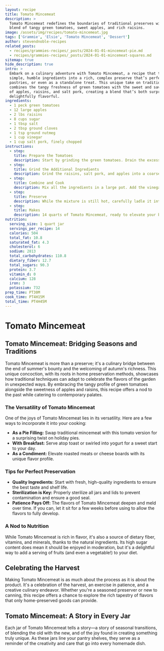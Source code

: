 ```yaml
---
layout: recipe
title: Tomato Mincemeat
description: >
  Tomato Mincemeat redefines the boundaries of traditional preserves with its inventive
  blend of tangy green tomatoes, sweet apples, and rich raisins.
image: /assets/img/recipes/tomato-mincemeat.jpg
tags: ['Grammie', 'Elsie', 'Tomato Mincemeat', 'Dessert']
author: stevendnoble-recipes
related_posts:
  - recipes/grammies-recipes/_posts/2024-01-01-mincemeat-pie.md
  - recipes/grammies-recipes/_posts/2024-01-01-mincemeat-squares.md
sitemap: true
hide_description: true
intro: >
  Embark on a culinary adventure with Tomato Mincemeat, a recipe that transforms
  simple, humble ingredients into a rich, complex preserve that’s perfect for pies,
  pastries, or even as a standalone treat. This unique take on traditional mincemeat
  combines the tangy freshness of green tomatoes with the sweet and savory elements
  of apples, raisins, and salt pork, creating a blend that’s both surprising and
  delightfully flavorful.
ingredients:
  - 1 peck green tomatoes
  - 12 large apples
  - 2 lbs raisins
  - 8 cups sugar
  - 1 tbsp salt
  - 2 tbsp ground cloves
  - 1 tsp ground nutmeg
  - 1 cup vinegar
  - 1 cup salt pork, finely chopped
instructions:
  - step:
    title: Prepare the Tomatoes
    description: Start by grinding the green tomatoes. Drain the excess liquid, then boil them briefly. Drain again to ensure they're as dry as possible.
  - step:
    title: Grind the Additional Ingredients
    description: Grind the raisins, salt pork, and apples into a coarse mixture. This combination will give the mincemeat its characteristic texture and flavor.
  - step:
    title: Combine and Cook
    description: Mix all the ingredients in a large pot. Add the vinegar, sugar, salt, cloves, and nutmeg. Stir well to combine. Bring the mixture to a boil, then reduce the heat and simmer gently for about 4 hours, or until thickened and reduced, stirring occasionally to prevent sticking.
  - step:
    title: Preserve
    description: While the mixture is still hot, carefully ladle it into sterilized quart jars. Seal the jars tightly to ensure preservation.
  - step:
    title: Makes
    description: 14 quarts of Tomato Mincemeat, ready to elevate your baking and cooking with its unique blend of flavors.
nutrition:
  serving_size: 1 quart jar
  servings_per_recipe: 14
  calories: 504
  total_fat: 10.8
  saturated_fat: 4.3
  cholesterol: 6
  sodium: 2813
  total_carbohydrates: 110.8
  dietary_fiber: 12.7
  total_sugars: 90.3
  protein: 3.7
  vitamin_d: 0
  calcium: 128
  iron: 3
  potassium: 732
prep_time: PT30M
cook_time: PT4H15M
total_time: PT4H45M
---
```


# Tomato Mincemeat

## Tomato Mincemeat: Bridging Seasons and Traditions

Tomato Mincemeat is more than a preserve; it's a culinary bridge between the end of summer's bounty and the welcoming of autumn's richness. This unique concoction, with its roots in home preservation methods, showcases how traditional techniques can adapt to celebrate the flavors of the garden in unexpected ways. By embracing the tangy profile of green tomatoes alongside the sweetness of apples and raisins, this recipe offers a nod to the past while catering to contemporary palates.

### The Versatility of Tomato Mincemeat

One of the joys of Tomato Mincemeat lies in its versatility. Here are a few ways to incorporate it into your cooking:

* **As a Pie Filling:** Swap traditional mincemeat with this tomato version for a surprising twist on holiday pies.
* **With Breakfast:** Serve atop toast or swirled into yogurt for a sweet start to your day.
* **As a Condiment:** Elevate roasted meats or cheese boards with its unique flavor profile.

### Tips for Perfect Preservation

* **Quality Ingredients:** Start with fresh, high-quality ingredients to ensure the best taste and shelf life.
* **Sterilization is Key:** Properly sterilize all jars and lids to prevent contamination and ensure a good seal.
* **Patience Pays Off:** The flavors of Tomato Mincemeat deepen and meld over time. If you can, let it sit for a few weeks before using to allow the flavors to fully develop.

### A Nod to Nutrition

While Tomato Mincemeat is rich in flavor, it's also a source of dietary fiber, vitamins, and minerals, thanks to the natural ingredients. Its high sugar content does mean it should be enjoyed in moderation, but it's a delightful way to add a serving of fruits (and even a vegetable!) to your diet.

## Celebrating the Harvest

Making Tomato Mincemeat is as much about the process as it is about the product. It's a celebration of the harvest, an exercise in patience, and a creative culinary endeavor. Whether you're a seasoned preserver or new to canning, this recipe offers a chance to explore the rich tapestry of flavors that only home-preserved goods can provide.

## Tomato Mincemeat: A Story in Every Jar

Each jar of Tomato Mincemeat tells a story—a story of seasonal transitions, of blending the old with the new, and of the joy found in creating something truly unique. As these jars line your pantry shelves, they serve as a reminder of the creativity and care that go into every homemade dish.
